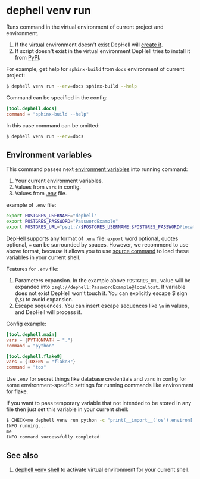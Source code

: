 # dephell venv run

Runs command in the virtual environment of current project and environment.

1. If the virtual environment doesn't exist DepHell will [create it](cmd-venv-create).
1. If script doesn't exist in the virtual environment DepHell tries to install it from [PyPI](https://pypi.org/).

For example, get help for `sphinx-build` from `docs` environment of current project:

```bash
$ dephell venv run --env=docs sphinx-build --help
```

Command can be specified in the config:

```toml
[tool.dephell.docs]
command = "sphinx-build --help"
```

In this case command can be omitted:

```bash
$ dephell venv run --env=docs
```

## Environment variables

This command passes next [environment variables](https://en.wikipedia.org/wiki/Environment_variable) into running command:

1. Your current environment variables.
1. Values from `vars` in config.
1. Values from [.env](https://github.com/theskumar/python-dotenv) file.

example of `.env` file:

```bash
export POSTGRES_USERNAME="dephell"
export POSTGRES_PASSWORD="PasswordExample"
export POSTGRES_URL="psql://$POSTGRES_USERNAME:$POSTGRES_PASSWORD@localhost"
```

DepHell supports any format of `.env` file: `export` word optional, quotes optional, `=` can be surrounded by spaces. However, we recommend to use above format, because it allows you to use [source command](https://bash.cyberciti.biz/guide/Source_command) to load these variables in your current shell.

Features for `.env` file:

1. Parameters expansion. In the example above `POSTGRES_URL` value will be expanded into `psql://dephell:PasswordExample@localhost`. If variable does not exist DepHell won't touch it. You can explicitly escape $ sign (`\$`) to avoid expansion.
1. Escape sequences. You can insert escape sequences like `\n` in values, and DepHell will process it.

Config example:

```toml
[tool.dephell.main]
vars = {PYTHONPATH = "."}
command = "python"

[tool.dephell.flake8]
vars = {TOXENV = "flake8"}
command = "tox"
```

Use `.env` for secret things like database credentials and `vars` in config for some environment-specific settings for running commands like environment for flake.

If you want to pass temporary variable that not intended to be stored in any file then just set this variable in your current shell:

```bash
$ CHECK=me dephell venv run python -c "print(__import__('os').environ['CHECK'])"
INFO running...
me
INFO command successfully completed
```

## See also

1. [dephell venv shell](cmd-venv-shell) to activate virtual environment for your current shell.
